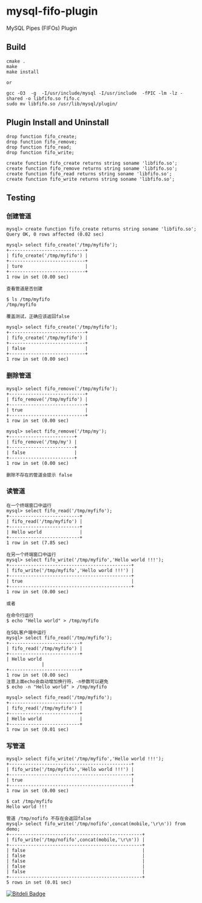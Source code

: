 mysql-fifo-plugin
=================

MySQL Pipes (FIFOs) Plugin

Build
-----
	cmake .
	make
	make install

	or
	
	gcc -O3  -g  -I/usr/include/mysql -I/usr/include  -fPIC -lm -lz -shared -o libfifo.so fifo.c
	sudo mv libfifo.so /usr/lib/mysql/plugin/
	
Plugin Install and Uninstall
--------------

	drop function fifo_create;
	drop function fifo_remove;
	drop function fifo_read;
	drop function fifo_write;

	create function fifo_create returns string soname 'libfifo.so';
	create function fifo_remove returns string soname 'libfifo.so';
	create function fifo_read returns string soname 'libfifo.so';
	create function fifo_write returns string soname 'libfifo.so';
			
Testing
-------
### 创建管道	
	mysql> create function fifo_create returns string soname 'libfifo.so';
	Query OK, 0 rows affected (0.02 sec)

	mysql> select fifo_create('/tmp/myfifo');
	+----------------------------+
	| fifo_create('/tmp/myfifo') |
	+----------------------------+
	| ture                       |
	+----------------------------+
	1 row in set (0.00 sec)
	
	查看管道是否创建
	
	$ ls /tmp/myfifo 
	/tmp/myfifo
	
	覆盖测试，正确应该返回false
	
	mysql> select fifo_create('/tmp/myfifo');
	+----------------------------+
	| fifo_create('/tmp/myfifo') |
	+----------------------------+
	| false                      |
	+----------------------------+
	1 row in set (0.00 sec)

### 删除管道	
	mysql> select fifo_remove('/tmp/myfifo');
	+----------------------------+
	| fifo_remove('/tmp/myfifo') |
	+----------------------------+
	| true                       |
	+----------------------------+
	1 row in set (0.00 sec)
	
	mysql> select fifo_remove('/tmp/my');
	+------------------------+
	| fifo_remove('/tmp/my') |
	+------------------------+
	| false                  |
	+------------------------+
	1 row in set (0.00 sec)

	删除不存在的管道会提示 false

### 读管道

	在一个终端窗口中运行
	mysql> select fifo_read('/tmp/myfifo');
	+--------------------------+
	| fifo_read('/tmp/myfifo') |
	+--------------------------+
	| Hello world              |
	+--------------------------+
	1 row in set (7.85 sec)

	在另一个终端窗口中运行
	mysql> select fifo_write('/tmp/myfifo','Hello world !!!');
	+---------------------------------------------+
	| fifo_write('/tmp/myfifo','Hello world !!!') |
	+---------------------------------------------+
	| true                                        |
	+---------------------------------------------+
	1 row in set (0.00 sec)	
	
	或者
	
	在命令行运行
	$ echo "Hello world" > /tmp/myfifo
	
	在SQL客户端中运行
	mysql> select fifo_read('/tmp/myfifo');
	+--------------------------+
	| fifo_read('/tmp/myfifo') |
	+--------------------------+
	| Hello world
				 |
	+--------------------------+
	1 row in set (0.00 sec)
	注意上面echo会自动增加换行符，-n参数可以避免
	$ echo -n "Hello world" > /tmp/myfifo
	
	mysql> select fifo_read('/tmp/myfifo');
	+--------------------------+
	| fifo_read('/tmp/myfifo') |
	+--------------------------+
	| Hello world              |
	+--------------------------+
	1 row in set (0.01 sec)
	
### 写管道
	mysql> select fifo_write('/tmp/myfifo','Hello world !!!');
	+---------------------------------------------+
	| fifo_write('/tmp/myfifo','Hello world !!!') |
	+---------------------------------------------+
	| true                                        |
	+---------------------------------------------+
	1 row in set (0.00 sec)
	
	$ cat /tmp/myfifo
	Hello world !!!
	
	管道 /tmp/nofifo 不存在会返回false
	mysql> select fifo_write('/tmp/nofifo',concat(mobile,'\r\n')) from demo;
	+-------------------------------------------------+
	| fifo_write('/tmp/nofifo',concat(mobile,'\r\n')) |
	+-------------------------------------------------+
	| false                                           |
	| false                                           |
	| false                                           |
	| false                                           |
	| false                                           |
	+-------------------------------------------------+
	5 rows in set (0.01 sec)	


[![Bitdeli Badge](https://d2weczhvl823v0.cloudfront.net/netkiller/mysql-fifo-plugin/trend.png)](https://bitdeli.com/free "Bitdeli Badge")

